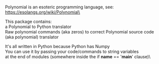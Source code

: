 Polynomial is an esoteric programming language, see:\
    https://esolangs.org/wiki/Polynomial\

This package contains:\
    a Polynomial to Python translator\
    Raw polynomial commands (aka zeros) to correct Polynomial source code\
        (aka polynomial) translator

It's all written in Python because Python has Numpy\
You can use it by passing your code/commands to string variables\
at the end of modules (somewhere inside the if __name__ == '__main__' clause)\